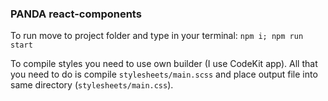 ### PANDA react-components

To run move to project folder and type in your terminal:
`npm i; npm run start`


To compile styles you need to use own builder (I use CodeKit app). All that you need to do is compile `stylesheets/main.scss` and place output file into same directory (`stylesheets/main.css`).